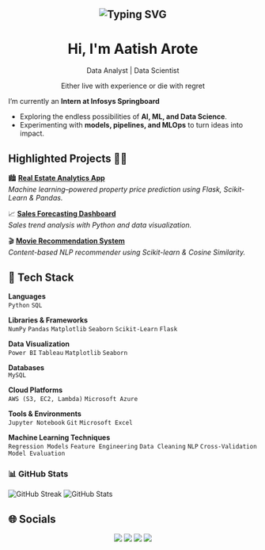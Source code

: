 <h2 align="center"><img src="https://readme-typing-svg.demolab.com?font=Fira+Code&pause=1000&random=false&width=435&lines=Curiosity%2C+Discipline%2C+Consistency" alt="Typing SVG" >

</h2>

<h1 align="center"> Hi, I'm Aatish Arote </br> 
</h1>
<p align="center">Data Analyst | Data Scientist </p>
<p align="center">Either live with experience or die with regret</p>

I’m currently an **Intern at Infosys Springboard**  
- Exploring the endless possibilities of **AI, ML, and Data Science**.  
- Experimenting with **models, pipelines, and MLOps** to turn ideas into impact.

 
## Highlighted Projects 👨‍💻 

🏙 **[Real Estate Analytics App](https://github.com/aatisharote07/REAL_ESTATE_ANALYTICS_APP)**  
*Machine learning–powered property price prediction using Flask, Scikit-Learn & Pandas.*

📈 **[Sales Forecasting Dashboard](https://github.com/aatisharote07/SALES_DATA_FORECASTING)**  
*Sales trend analysis with Python and data visualization.*

🎬 **[Movie Recommendation System](https://github.com/aatisharote07/MOVIE_RECOMMENDATION_SYSTEM)**  
*Content-based NLP recommender using Scikit-learn & Cosine Similarity.*

 


## 🧰 Tech Stack  

**Languages**  
`Python` `SQL`

**Libraries & Frameworks**  
`NumPy` `Pandas` `Matplotlib` `Seaborn` `Scikit-Learn` `Flask`

**Data Visualization**  
`Power BI` `Tableau` `Matplotlib` `Seaborn`

**Databases**  
`MySQL`

**Cloud Platforms**  
`AWS (S3, EC2, Lambda)` `Microsoft Azure`

**Tools & Environments**  
`Jupyter Notebook` `Git` `Microsoft Excel`

**Machine Learning Techniques**  
`Regression Models` `Feature Engineering` `Data Cleaning` `NLP` `Cross-Validation` `Model Evaluation`

### 📊 GitHub Stats

![GitHub Streak](https://github-readme-streak-stats.herokuapp.com?user=aatisharote07&theme=radical&hide_border=true)
![GitHub Stats](https://github-readme-stats.vercel.app/api?username=aatisharote07&show_icons=true&theme=radical&hide_border=true)


## 🌐 Socials

<p align="center">
  <a href="https://www.linkedin.com/in/aatisharote/"><img src="https://img.shields.io/badge/LinkedIn-000?logo=linkedin&logoColor=0A66C2&style=for-the-badge"/></a>
  <a href="https://www.codechef.com/users/aatish07"><img src="https://img.shields.io/badge/CodeChef-000?logo=codechef&logoColor=EF3A2D&style=for-the-badge"/></a>
  <a href="https://leetcode.com/u/Aatish09/"><img src="https://img.shields.io/badge/LeetCode-000?logo=leetcode&logoColor=FFA116&style=for-the-badge"/></a>
  <a href="https://www.kaggle.com/aatisharote"><img src="https://img.shields.io/badge/Kaggle-000?logo=kaggle&logoColor=20BEFF&style=for-the-badge"/></a>
</p>



